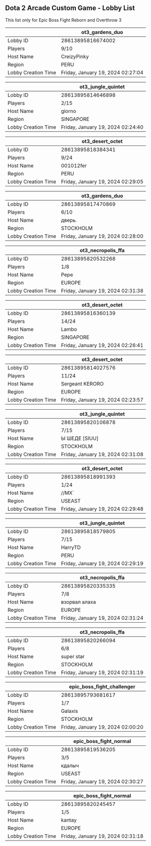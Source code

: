 ## Dota 2 Arcade Custom Game - Lobby List

This list only for Epic Boss Fight Reborn and Overthrow 3

|  | ot3_gardens_duo |
| ------ | ------ |
| Lobby ID | 28613895816674002 |
| Players | 9/10 |
| Host Name | CreizyPinky |
| Region | PERU |
| Lobby Creation Time | Friday, January 19, 2024 02:27:04 |


|  | ot3_jungle_quintet |
| ------ | ------ |
| Lobby ID | 28613895814646898 |
| Players | 2/15 |
| Host Name | giorno |
| Region | SINGAPORE |
| Lobby Creation Time | Friday, January 19, 2024 02:24:40 |


|  | ot3_desert_octet |
| ------ | ------ |
| Lobby ID | 28613895818384341 |
| Players | 9/24 |
| Host Name | 001012fer |
| Region | PERU |
| Lobby Creation Time | Friday, January 19, 2024 02:29:05 |


|  | ot3_gardens_duo |
| ------ | ------ |
| Lobby ID | 28613895817470869 |
| Players | 6/10 |
| Host Name | дверь. |
| Region | STOCKHOLM |
| Lobby Creation Time | Friday, January 19, 2024 02:28:00 |


|  | ot3_necropolis_ffa |
| ------ | ------ |
| Lobby ID | 28613895820532268 |
| Players | 1/8 |
| Host Name | Pepe |
| Region | EUROPE |
| Lobby Creation Time | Friday, January 19, 2024 02:31:38 |


|  | ot3_desert_octet |
| ------ | ------ |
| Lobby ID | 28613895816360139 |
| Players | 14/24 |
| Host Name | Lambo |
| Region | SINGAPORE |
| Lobby Creation Time | Friday, January 19, 2024 02:26:41 |


|  | ot3_desert_octet |
| ------ | ------ |
| Lobby ID | 28613895814027576 |
| Players | 11/24 |
| Host Name | Sergeant KERORO |
| Region | EUROPE |
| Lobby Creation Time | Friday, January 19, 2024 02:23:57 |


|  | ot3_jungle_quintet |
| ------ | ------ |
| Lobby ID | 28613895820106878 |
| Players | 7/15 |
| Host Name | Ы ШЕДЕ [SIUU] |
| Region | STOCKHOLM |
| Lobby Creation Time | Friday, January 19, 2024 02:31:08 |


|  | ot3_desert_octet |
| ------ | ------ |
| Lobby ID | 28613895818991393 |
| Players | 1/24 |
| Host Name | //MX` |
| Region | USEAST |
| Lobby Creation Time | Friday, January 19, 2024 02:29:48 |


|  | ot3_jungle_quintet |
| ------ | ------ |
| Lobby ID | 28613895818579805 |
| Players | 7/15 |
| Host Name | HarryTD |
| Region | PERU |
| Lobby Creation Time | Friday, January 19, 2024 02:29:19 |


|  | ot3_necropolis_ffa |
| ------ | ------ |
| Lobby ID | 28613895820335335 |
| Players | 7/8 |
| Host Name | взорвал алаха |
| Region | EUROPE |
| Lobby Creation Time | Friday, January 19, 2024 02:31:24 |


|  | ot3_necropolis_ffa |
| ------ | ------ |
| Lobby ID | 28613895820266094 |
| Players | 6/8 |
| Host Name | super star |
| Region | STOCKHOLM |
| Lobby Creation Time | Friday, January 19, 2024 02:31:19 |


|  | epic_boss_fight_challenger |
| ------ | ------ |
| Lobby ID | 28613895793681617 |
| Players | 1/7 |
| Host Name | Galaxis |
| Region | STOCKHOLM |
| Lobby Creation Time | Friday, January 19, 2024 02:00:20 |


|  | epic_boss_fight_normal |
| ------ | ------ |
| Lobby ID | 28613895819536205 |
| Players | 3/5 |
| Host Name | кдалыч |
| Region | USEAST |
| Lobby Creation Time | Friday, January 19, 2024 02:30:27 |


|  | epic_boss_fight_normal |
| ------ | ------ |
| Lobby ID | 28613895820245457 |
| Players | 1/5 |
| Host Name | kantay |
| Region | EUROPE |
| Lobby Creation Time | Friday, January 19, 2024 02:31:18 |


